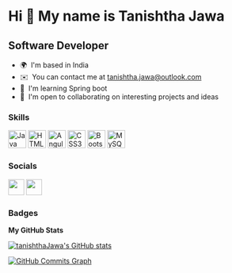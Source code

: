 Hi 👋 My name is Tanishtha Jawa
===============================

Software Developer
------------------

* 🌍  I'm based in India
* ✉️  You can contact me at [tanishtha.jawa@outlook.com](mailto:tanishtha.jawa@outlook.com)
* 🧠  I'm learning Spring boot
* 🤝  I'm open to collaborating on interesting projects and ideas

### Skills


<p align="left">
<a href="https://www.oracle.com/java/" target="_blank" rel="noreferrer"><img src="https://raw.githubusercontent.com/danielcranney/readme-generator/main/public/icons/skills/java-colored.svg" width="36" height="36" alt="Java" /></a>
<a href="https://developer.mozilla.org/en-US/docs/Glossary/HTML5" target="_blank" rel="noreferrer"><img src="https://raw.githubusercontent.com/danielcranney/readme-generator/main/public/icons/skills/html5-colored.svg" width="36" height="36" alt="HTML5" /></a>
<a href="https://angular.io/" target="_blank" rel="noreferrer"><img src="https://raw.githubusercontent.com/danielcranney/readme-generator/main/public/icons/skills/angularjs-colored.svg" width="36" height="36" alt="Angular" /></a>
<a href="https://www.w3.org/TR/CSS/#css" target="_blank" rel="noreferrer"><img src="https://raw.githubusercontent.com/danielcranney/readme-generator/main/public/icons/skills/css3-colored.svg" width="36" height="36" alt="CSS3" /></a>
<a href="https://getbootstrap.com/" target="_blank" rel="noreferrer"><img src="https://raw.githubusercontent.com/danielcranney/readme-generator/main/public/icons/skills/bootstrap-colored.svg" width="36" height="36" alt="Bootstrap" /></a>
<a href="https://www.mysql.com/" target="_blank" rel="noreferrer"><img src="https://raw.githubusercontent.com/danielcranney/readme-generator/main/public/icons/skills/mysql-colored.svg" width="36" height="36" alt="MySQL" /></a>
</p>


### Socials

<p align="left"> <a href="https://www.github.com/tanishthaJawa" target="_blank" rel="noreferrer"><img src="https://raw.githubusercontent.com/danielcranney/readme-generator/main/public/icons/socials/github.svg" width="32" height="32" /></a> <a href="https://www.linkedin.com/in/tanishtha-jawa-8092b4249/" target="_blank" rel="noreferrer"><img src="https://raw.githubusercontent.com/danielcranney/readme-generator/main/public/icons/socials/linkedin.svg" width="32" height="32" /></a></p>

### Badges

<b>My GitHub Stats</b>

<a href="http://www.github.com/tanishthaJawa"><img src="https://github-readme-stats.vercel.app/api?username=tanishthaJawa&show_icons=true&hide=&count_private=true&title_color=0891b2&text_color=3382ed&icon_color=ffffff&bg_color=171717&hide_border=true&show_icons=true" alt="tanishthaJawa's GitHub stats" /></a>

<a href="http://www.github.com/tanishthaJawa"><img src="https://github-readme-activity-graph.cyclic.app/graph?username=tanishthaJawa&bg_color=171717&color=3382ed&line=ffffff&point=3382ed&area_color=171717&area=true&hide_border=true&custom_title=GitHub%20Commits%20Graph" alt="GitHub Commits Graph" /></a>

<!--
**tanishthaJawa/tanishthaJawa** is a ✨ _special_ ✨ repository because its `README.md` (this file) appears on your GitHub profile.

Here are some ideas to get you started:

- 🔭 I’m currently working on ...
- 🌱 I’m currently learning ...
- 👯 I’m looking to collaborate on ...
- 🤔 I’m looking for help with ...
- 💬 Ask me about ...
- 📫 How to reach me: ...
- 😄 Pronouns: ...
- ⚡ Fun fact: ...
-->
